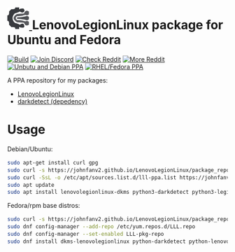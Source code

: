 
<h1 align="left">
  <a href="https://github.com/johnfanv2/LenovoLegionLinux" target="_blank">
    <picture>
      <source media="(prefers-color-scheme: light)" srcset="https://raw.githubusercontent.com/johnfanv2/LenovoLegionLinux/HEAD/doc/assets/legion_logo_dark.svg">
      <source media="(prefers-color-scheme: dark)" srcset="https://raw.githubusercontent.com/johnfanv2/LenovoLegionLinux/HEAD/doc/assets/legion_logo_light.svg">
      <img alt="LenovoLegionLinux" src="https://raw.githubusercontent.com/johnfanv2/LenovoLegionLinux/HEAD/doc/assets/legion_logo_dark.svg" height="50" style="max-width: 100%;">
    </picture>
  </a>
    <strong> LenovoLegionLinux package for Ubuntu and Fedora </strong>
</h1>

[![Build](https://github.com/johnfanv2/LenovoLegionLinux/actions/workflows/build.yml/badge.svg?branch=main)](https://github.com/johnfanv2/LenovoLegionLinux/actions/workflows/build.yml)
[![Join Discord](https://img.shields.io/discord/761178912230473768?label=Legion%20Series%20Discord)](https://discord.com/invite/legionseries)
[![Check Reddit](https://img.shields.io/static/v1?label=Reddit&message=LenovoLegion&color=green)](https://www.reddit.com/r/LenovoLegion/)
[![More Reddit](https://img.shields.io/static/v1?label=Reddit&message=linuxhardware&color=blueviolet)](https://www.reddit.com/r/linuxhardware/)
</br>
[![Unbutu and Debian PPA](https://img.shields.io/badge/Ubuntu%2FDebian-LLL_PPA-orange)](https://github.com/johnfanv2/LenovoLegionLinux/tree/main/package_repo)
[![RHEL/Fedora PPA](https://img.shields.io/badge/RHEL%2FFedora-LLL_PPA-blue)](https://github.com/johnfanv2/LenovoLegionLinux/tree/main/package_repo)

A PPA repository for my packages:

- [LenovoLegionLinux](https://github.com/johnfanv2/LenovoLegionLinux)
- [darkdetect (depedency)](https://github.com/albertosottile/darkdetect)

# Usage

Debian/Ubuntu:
```bash
sudo apt-get install curl gpg
sudo curl -s https://johnfanv2.github.io/LenovoLegionLinux/package_repo/ubuntu/KEY.gpg | gpg --dearmor | sudo tee /usr/share/keyrings/lll-ppa.gpg > /dev/null
sudo curl -SsL -o /etc/apt/sources.list.d/lll-ppa.list https://johnfanv2.github.io/LenovoLegionLinux/package_repo/ubuntu/lll-ppa.list
sudo apt update
sudo apt install lenovolegionlinux-dkms python3-darkdetect python3-legion-linux
```

Fedora/rpm base distros:

```bash
sudo curl -s https://johnfanv2.github.io/LenovoLegionLinux/package_repo/fedora/LLL.repo | sudo tee /etc/yum.repos.d/LLL.repo > /dev/null
sudo dnf config-manager --add-repo /etc/yum.repos.d/LLL.repo
sudo dnf config-manager --set-enabled LLL-pkg-repo
sudo dnf install dkms-lenovolegionlinux python-darkdetect python-lenovolegionlinux
```
